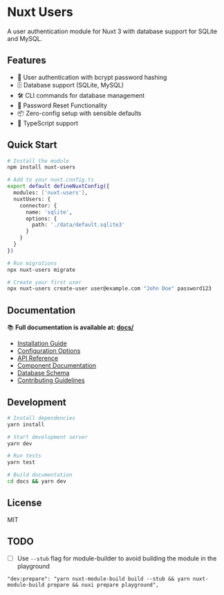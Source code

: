 # Nuxt Users

A user authentication module for Nuxt 3 with database support for SQLite and MySQL.

## Features

- 🔐 User authentication with bcrypt password hashing
- 🗄️ Database support (SQLite, MySQL)
- 🛠️ CLI commands for database management
- 🔑 Password Reset Functionality
- 📦 Zero-config setup with sensible defaults
- 🔧 TypeScript support

## Quick Start

```bash
# Install the module
npm install nuxt-users

# Add to your nuxt.config.ts
export default defineNuxtConfig({
  modules: ['nuxt-users'],
  nuxtUsers: {
    connector: {
      name: 'sqlite',
      options: {
        path: './data/default.sqlite3'
      }
    }
  }
})

# Run migrations
npx nuxt-users migrate

# Create your first user
npx nuxt-users create-user user@example.com "John Doe" password123
```

## Documentation

📚 **Full documentation is available at: [docs/](/docs/)**

- [Installation Guide](/docs/guide/installation)
- [Configuration Options](/docs/guide/configuration)
- [API Reference](/docs/api/)
- [Component Documentation](/docs/components/)
- [Database Schema](/docs/database/schema)
- [Contributing Guidelines](/docs/contributing/)

## Development

```bash
# Install dependencies
yarn install

# Start development server
yarn dev

# Run tests
yarn test

# Build documentation
cd docs && yarn dev
```

## License

MIT

## TODO

- [ ] Use `--stub` flag for module-builder to avoid building the module in the playground

```
"dev:prepare": "yarn nuxt-module-build build --stub && yarn nuxt-module-build prepare && nuxi prepare playground",
```

